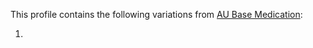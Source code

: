 This profile contains the following variations from [AU Base Medication](http://build.fhir.org/ig/hl7au/au-fhir-base/StructureDefinition-au-medication.html):

1.
